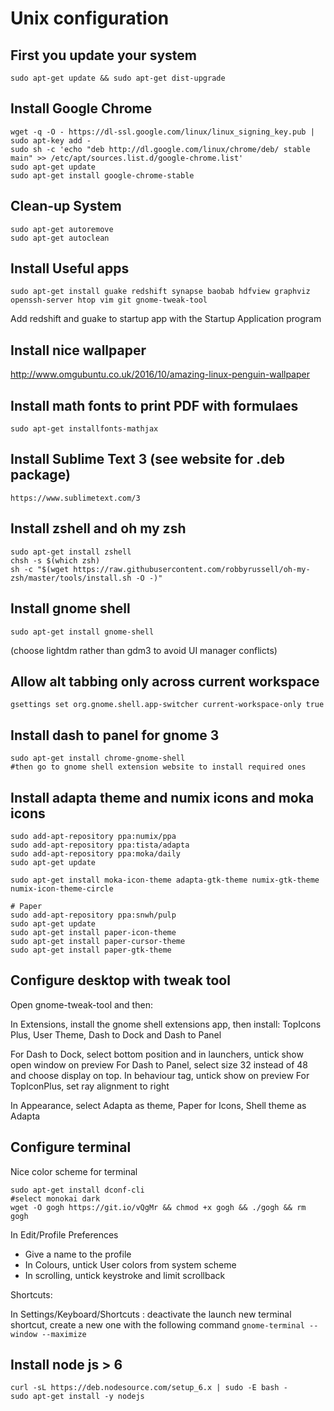 # Unix configuration

## First you update your system

  `sudo apt-get update && sudo apt-get dist-upgrade`

## Install Google Chrome

  ```
  wget -q -O - https://dl-ssl.google.com/linux/linux_signing_key.pub | sudo apt-key add -
  sudo sh -c 'echo "deb http://dl.google.com/linux/chrome/deb/ stable main" >> /etc/apt/sources.list.d/google-chrome.list'
  sudo apt-get update
  sudo apt-get install google-chrome-stable
  ```

## Clean-up System

  ```
  sudo apt-get autoremove
  sudo apt-get autoclean
  ```

## Install Useful apps

  `sudo apt-get install guake redshift synapse baobab hdfview graphviz openssh-server htop vim git gnome-tweak-tool`


Add redshift and guake to startup app with the Startup Application program

## Install nice wallpaper

http://www.omgubuntu.co.uk/2016/10/amazing-linux-penguin-wallpaper

## Install math fonts to print PDF with formulaes

  `sudo apt-get installfonts-mathjax`

## Install Sublime Text 3 (see website for .deb package)

  `https://www.sublimetext.com/3`


## Install zshell and oh my zsh

  ```
  sudo apt-get install zshell
  chsh -s $(which zsh)
  sh -c "$(wget https://raw.githubusercontent.com/robbyrussell/oh-my-zsh/master/tools/install.sh -O -)"
  ```


## Install gnome shell

`
  sudo apt-get install gnome-shell
`

(choose lightdm rather than gdm3 to avoid UI manager conflicts)

## Allow alt tabbing only across current workspace

  `gsettings set org.gnome.shell.app-switcher current-workspace-only true`

## Install dash to panel for gnome 3

  ```
  sudo apt-get install chrome-gnome-shell
  #then go to gnome shell extension website to install required ones
  ```

## Install adapta theme and numix icons and moka icons

  ```
  sudo add-apt-repository ppa:numix/ppa
  sudo add-apt-repository ppa:tista/adapta
  sudo add-apt-repository ppa:moka/daily
  sudo apt-get update

  sudo apt-get install moka-icon-theme adapta-gtk-theme numix-gtk-theme numix-icon-theme-circle
  
  # Paper
  sudo add-apt-repository ppa:snwh/pulp
  sudo apt-get update
  sudo apt-get install paper-icon-theme
  sudo apt-get install paper-cursor-theme
  sudo apt-get install paper-gtk-theme  
  ```

## Configure desktop with tweak tool

Open gnome-tweak-tool and then:

In Extensions, install the gnome shell extensions app, then install: TopIcons Plus, User Theme, Dash to Dock and Dash to Panel

For Dash to Dock, select bottom position and in launchers, untick show open window on preview
For Dash to Panel, select size 32 instead of 48 and choose display on top. In behaviour tag, untick show on preview
For TopIconPlus, set ray alignment to right

In Appearance, select Adapta as theme, Paper for Icons, Shell theme as Adapta


## Configure terminal


Nice color scheme for terminal

  ```
  sudo apt-get install dconf-cli
  #select monokai dark
  wget -O gogh https://git.io/vQgMr && chmod +x gogh && ./gogh && rm gogh  
  ```
In Edit/Profile Preferences

- Give a name to the profile
- In Colours, untick User colors from system scheme
- In scrolling, untick keystroke and limit scrollback

Shortcuts:

In Settings/Keyboard/Shortcuts : deactivate the launch new terminal shortcut, create a new one with the following command `gnome-terminal --window --maximize`


## Install node js > 6

  ```
  curl -sL https://deb.nodesource.com/setup_6.x | sudo -E bash -
  sudo apt-get install -y nodejs
  ```
